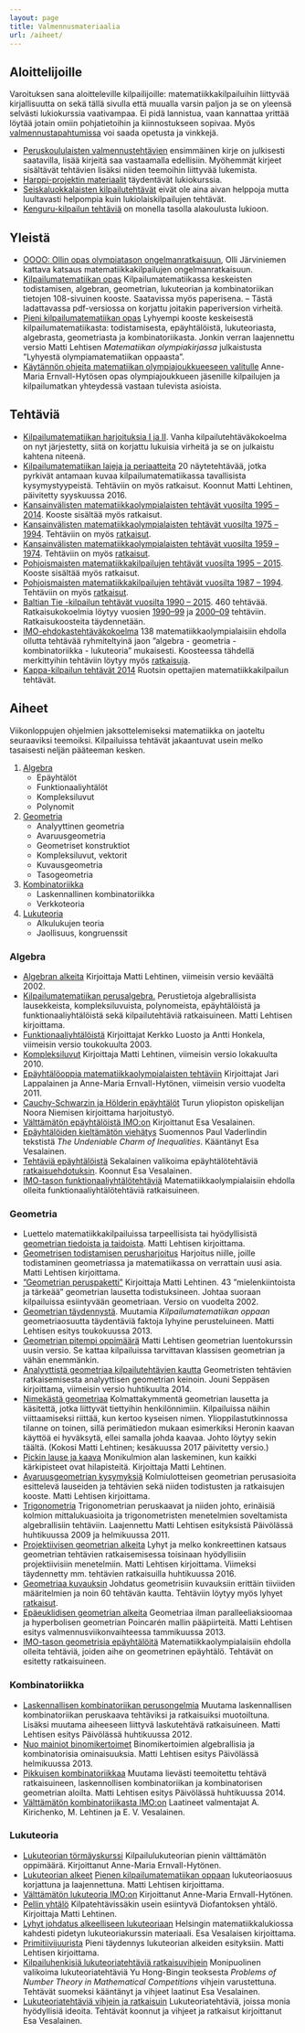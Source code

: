 ```yaml
---
layout: page
title: Valmennusmateriaalia
url: /aiheet/
---
```



## <a name="alkuun"></a>Aloittelijoille

Varoituksen sana aloitteleville kilpailijoille:
matematiikkakilpailuihin liittyvää kirjallisuutta on sekä tällä sivulla että muualla varsin paljon
ja se on yleensä selvästi lukiokurssia vaativampaa. Ei pidä lannistua, vaan kannattaa yrittää löytää
jotain omiin pohjatietoihin ja kiinnostukseen sopivaa. Myös [valmennustapahtumissa](/kaytanto/)
voi saada opetusta ja vinkkejä.

*   [Peruskoululaisten valmennustehtävien](/valmennus/#perus) ensimmäinen kirje on julkisesti saatavilla,
    lisää kirjeitä saa vastaamalla edellisiin. Myöhemmät kirjeet sisältävät tehtävien lisäksi niiden teemoihin
    liittyvää lukemista.
*   [Harppi-projektin materiaalit](https://www.mayk.fi/matematiikkalukio/kehitys/syventavat-materiaalit/)
    täydentävät lukiokurssia.
*   [Seiskaluokkalaisten kilpailutehtävät](/seiskat/tehtavat.html) eivät ole aina aivan helppoja mutta luultavasti
    helpompia kuin lukiolaiskilpailujen tehtävät.
*   [Kenguru-kilpailun tehtäviä](https://www.mayk.fi/tietoa-meista/kenguru/vanhoja-kilpailuja-suomeksi/)
    on monella tasolla alakoulusta lukioon.

## <a name="muita"></a>Yleistä

*   [OOOO: Ollin opas olympiatason ongelmanratkaisuun](/kirjallisuus/OOOO.pdf),
    Olli Järviniemen kattava katsaus matematiikkakilpailujen ongelmanratkaisuun.
*   [Kilpailumatematiikan opas](/kirjallisuus/kilpmatopas.pdf)
    Kilpailumatematiikassa keskeisten todistamisen, algebran, geometrian, lukuteorian ja
	kombinatoriikan tietojen 108-sivuinen kooste. Saatavissa myös paperisena.
	– Tästä ladattavassa pdf-versiossa on korjattu joitakin paperiversion virheitä.
*   [Pieni kilpailumatematiikan opas](/kirjallisuus/opas.pdf)
    Lyhyempi kooste keskeisestä kilpailumatematiikasta: todistamisesta, epäyhtälöistä,
	lukuteoriasta, algebrasta, geometriasta ja kombinatoriikasta. Jonkin verran laajennettu
	versio Matti Lehtisen _Matematiikan olympiakirjassa_ julkaistusta ”Lyhyestä
	olympia&shy;matematiikan oppaasta”.
*   [Käytännön ohjeita matematiikan olympiajoukkueeseen valitulle](/kirjallisuus/kaytannon_ohjeet.pdf)
     Anne-Maria Ernvall-Hytösen opas olympiajoukkueen jäsenille kilpailujen ja kilpailumatkan
	 yhteydessä vastaan tulevista asioista.

## <a name="tehtavat"></a>Tehtäviä

*   [Kilpailumatematiikan harjoituksia I ja II](http://eukleideskirjat.fi/harjI.html).
    Vanha kilpailutehtäväkokoelma on nyt järjestetty, siitä on korjattu lukuisia virheitä
    ja se on julkaistu kahtena niteenä.
*   [Kilpailumatematiikan lajeja ja periaatteita](/kirjallisuus/kilpmatesitt.pdf)
	20 näytetehtävää, jotka pyrkivät antamaan kuvaa kilpailumatematiikassa tavallisista
	kysymystyypeistä. Tehtäviin on myös ratkaisut. Koonnut Matti Lehtinen, päivitetty syyskuussa 2016.
*   [Kansainvälisten matematiikka&shy;olympialaisten tehtävät vuosilta 1995 – 2014](/IMO/imokaikki.pdf).
	Kooste sisältää myös ratkaisut.
*   [Kansainvälisten matematiikka&shy;olympialaisten tehtävät vuosilta 1975 – 1994](/IMO/imot75_94.pdf).
	Tehtäviin on myös [ratkaisut](/IMO/imor75_94.pdf).
*   [Kansainvälisten matematiikka&shy;olympialaisten tehtävät vuosilta 1959 – 1974](/IMO/imot59_74.pdf).
	Tehtäviin on myös [ratkaisut](/IMO/imor59_74.pdf).
*   [Pohjoismaisten matematiikka&shy;kilpailujen tehtävät vuosilta 1995 – 2015](/PM/nmckaikki.pdf).
	Kooste sisältää myös ratkaisut.
*   [Pohjoismaisten matematiikka&shy;kilpailujen tehtävät vuosilta 1987 – 1994](/PM/nmct87_94.pdf).
	Tehtäviin on myös [ratkaisut](/PM/nmcr87_94.pdf).
*   [Baltian Tie -kilpailun tehtävät vuosilta 1990 – 2015](/Baltian_tie/bwteht.pdf). 
	460 tehtävää. Ratkaisukokoelmia löytyy vuosien [1990–99](/Baltian_tie/Btratk1990_99.pdf)
	ja [2000–09](/Baltian_tie/Btratk2000_09.pdf) tehtäviin. Ratkaisu&shy;koosteita täydennetään.
*   [IMO-ehdokastehtäväkokoelma](/kirjallisuus/imoehdteht.pdf)
    138 matematiikka&shy;olympialaisiin ehdolla ollutta tehtävää ryhmiteltyinä jaon
	”algebra - geometria - kombinatoriikka - lukuteoria” mukaisesti. Koosteessa tähdellä merkittyihin tehtäviin löytyy myös [ratkaisuja](/kirjallisuus/imoehdratk.pdf).
*   [Kappa-kilpailun tehtävät 2014](/Kappa/Kappa_14_teht.pdf) Ruotsin opettajien matematiikkakilpailun tehtävät.



## <a name="teemat"></a>Aiheet

Viikonloppujen ohjelmien jaksottelemiseksi matematiikka on jaoteltu
seuraaviksi teemoiksi. Kilpailuissa tehtävät jakaantuvat usein melko
tasaisesti neljän pääteeman kesken.

1.  [Algebra](#algebra)
    *   Epäyhtälöt
    *   Funktionaaliyhtälöt
    *   Kompleksiluvut
    *   Polynomit
2.  [Geometria](#geometria)
    *   Analyyttinen geometria
    *   Avaruusgeometria
    *   Geometriset konstruktiot
    *   Kompleksiluvut, vektorit
    *   Kuvausgeometria
    *   Tasogeometria
3.  [Kombinatoriikka](#kombinatoriikka)
    *   Laskennallinen kombinatoriikka
    *   Verkkoteoria
4.  [Lukuteoria](#lukuteoria)
    *   Alkulukujen teoria
    *   Jaollisuus, kongruenssit

### <a name="algebra"></a>Algebra

*   [Algebran alkeita](/kirjallisuus/alg02.pdf)
    Kirjoittaja Matti Lehtinen, viimeisin versio keväältä 2002.
*   [Kilpailumatematiikan perusalgebra.](/kirjallisuus/perusalgebra.pdf)
     Perustietoja algebrallisista lausekkeista, kompleksi&shy;luvuista, polynomeista,
	 epäyhtälöistä ja funktionaali&shy;yhtälöistä sekä kilpailutehtäviä ratkaisuineen.
	 Matti Lehtisen kirjoittama.
*   [Funktionaaliyhtälöistä](/kirjallisuus/fy.pdf)
    Kirjoittajat Kerkko Luosto ja Antti Honkela, viimeisin versio toukokuulta 2003.
*   [Kompleksiluvut](/kirjallisuus/kompleksiluvut.pdf)
    Kirjoittaja Matti Lehtinen, viimeisin versio lokakuulta 2010.
*   [Epäyhtälöoppia matematiikka&shy;olympialaisten tehtäviin](/kirjallisuus/eykirja.pdf)
    Kirjoittajat Jari Lappalainen ja Anne-Maria Ernvall-Hytönen, viimeisin versio vuodelta 2011.
*   [Cauchy-Schwarzin ja Hölderin epäyhtälöt](/kirjallisuus/Holderey.pdf)
    Turun yliopiston opiskelijan Noora Niemisen kirjoittama harjoitustyö.
*   [Välttämätön epäyhtälöistä IMO:on](/kirjallisuus/imo_epayht.pdf)
    Kirjoittanut Esa Vesalainen.
*   [Epäyhtälöiden kieltämätön viehätys](/kirjallisuus/vaderlind.pdf)
    Suomennos Paul Vaderlindin tekstistä _The Undeniable Charm of Inequalities_.
	Kääntänyt Esa Vesalainen.
*   [Tehtäviä epäyhtälöistä](/kirjallisuus/inequalities.pdf)
    Sekalainen valikoima epäyhtälö&shy;tehtäviä
    [ratkaisuehdotuksin](/kirjallisuus/inequalities_solutions.pdf).
	Koonnut Esa Vesalainen.
*   [IMO-tason funktionaaliyhtälötehtäviä](/kirjallisuus/imoehdfnyht.pdf)
    Matematiikka&shy;olympialaisiin ehdolla olleita funktionaali&shy;yhtälö&shy;tehtäviä ratkaisuineen.

### <a name="geometria"></a>Geometria

*   Luettelo matematiikka&shy;kilpailuissa tarpeellisista tai hyödyllisistä
	[geometrian tiedoista ja taidoista](/kirjallisuus/geompakko.pdf).
    Matti Lehtisen kirjoittama.
*   [Geometrisen todistamisen perusharjoitus](/kirjallisuus/geomtodharj.pdf)
	Harjoitus niille, joille todistaminen geometriassa ja matematiikassa on
	verrattain uusi asia. Matti Lehtisen kirjoittama.
*   [”Geometrian peruspaketti”](/kirjallisuus/geomperusp.pdf)
	Kirjoittaja Matti Lehtinen. 43 ”mielenkiintoista ja tärkeää” geometrian
	lausetta todistuksineen. Johtaa suoraan kilpailuissa esiintyvään geometriaan.
	Versio on vuodelta 2002.
*   [Geometrian täydennystä](/kirjallisuus/geomlis13.pdf).
	Muutamia _Kilpailumatematiikan oppaan_ geometriaosuutta täydentäviä faktoja
	lyhyine perusteluineen. Matti Lehtisen esitys toukokuussa 2013.
*   [Geometrian pitempi oppimäärä](http://www.elisanet.fi/matti.t.lehtinen/Geom2016kaikki.pdf)
	Matti Lehtisen geometrian luentokurssin uusin versio. Se kattaa kilpailuissa
	tarvittavan klassisen geometrian ja vähän enemmänkin. 
*   [Analyyttistä geometriaa kilpailutehtävien kautta](/kirjallisuus/ag.pdf)
    Geometristen tehtävien ratkaisemisesta analyyttisen geometrian keinoin.
	Jouni Seppäsen kirjoittama, viimeisin versio huhtikuulta 2014.
*   [Nimekästä geometriaa](/kirjallisuus/nimgeom.pdf)
    Kolmattakymmentä geometrian lausetta ja käsitettä, jotka liittyvät tiettyihin
	henkilönnimiin. Kilpailuissa näihin viittaamiseksi riittää, kun kertoo kyseisen nimen.
	Ylioppilastutkinnossa tilanne on toinen, sillä perimätiedon mukaan esimerkiksi
	Heronin kaavan käyttöä ei hyväksytä, ellei samalla johda kaavaa.
	Johto löytyy sekin täältä. (Kokosi Matti Lehtinen; kesäkuussa 2017 päivitetty versio.)
*   [Pickin lause ja kaava](/kirjallisuus/pick.pdf)
    Monikulmion alan laskeminen, kun kaikki kärkipisteet ovat hilapisteitä. Kirjoittaja Matti Lehtinen.
*   [Avaruusgeometrian kysymyksiä](/kirjallisuus/avgeom.pdf)
	Kolmiulotteisen geometrian perusasioita esittelevä lauseiden ja tehtävien
	sekä niiden todistusten ja ratkaisujen kooste. Matti Lehtisen kirjoittama.
*   [Trigonometria](/kirjallisuus/trig.pdf)
	Trigonometrian peruskaavat ja niiden johto, erinäisiä kolmion mittalukuasioita
	ja trigonometristen menetelmien soveltamista algebrallisiin tehtäviin.
	Laajennettu Matti Lehtisen esityksistä Päivölässä huhtikuussa 2009 ja helmikuussa 2011.
*   [Projektiivisen geometrian alkeita](/kirjallisuus/projgeom.pdf)
	Lyhyt ja melko konkreettinen katsaus geometrian tehtävien ratkaisemisessa
	toisinaan hyödyllisiin projektiivisiin menetelmiin. Matti Lehtisen kirjoittama. Viimeksi täydennetty mm. tehtävien ratkaisuilla huhtikuussa 2016.
*   [Geometriaa kuvauksin](/kirjallisuus/geomkuvteht.pdf)
    Johdatus geometrisiin kuvauksiin erittäin tiiviiden määritelmien ja noin 60 tehtävän
	kautta. Tehtäviin löytyy myös lyhyet [ratkaisut](/kirjallisuus/geomkuvratk.pdf).
*   [Epäeuklidisen geometrian alkeita](/kirjallisuus/eeukl.pdf)
    Geometriaa ilman paralleeliaksioomaa ja hyperbolisen geometrian Poincarén mallin
	pääpiirteitä. Matti Lehtisen esitys valmennusviikonvaihteessa tammikuussa 2013.
*   [IMO-tason geometrisia epäyhtälöitä](/kirjallisuus/imoehdgeomey.pdf)
	Matematiikka&shy;olympialaisiin ehdolla olleita tehtäviä, joiden aihe on geometrinen epäyhtälö.
	Tehtävät on esitetty ratkaisuineen.

### <a name="kombinatoriikka"></a>Kombinatoriikka

*   [Laskennallisen kombinatoriikan perusongelmia](/kirjallisuus/laskkomb.pdf)
    Muutama laskennallisen kombinatoriikan peruskaava tehtäviksi ja ratkaisuiksi
	muotoiltuna. Lisäksi muutama aiheeseen liittyvä laskutehtävä ratkaisuineen.
	Matti Lehtisen esitys Päivölässä huhtikuussa 2012.
*   [Nuo mainiot binomikertoimet](/kirjallisuus/binomikert.pdf)
	Binomikertoimien algebrallisia ja kombinatorisia ominaisuuksia. Matti Lehtisen
	esitys Päivölässä helmikuussa 2013.
*   [Pikkuisen kombinatoriikkaa](/kirjallisuus/komb_pikk.pdf)
    Muutama lievästi teemoitettu tehtävä ratkaisuineen, laskennollisen kombinatoriikan
	ja kombinatorisen geometrian aloilta. Matti Lehtisen esitys Päivölässä huhtikuussa 2014.
*   [Välttämätön kombinatoriikasta IMO:on](/kirjallisuus/imo_komb.pdf)
    Laatineet valmentajat A. Kirichenko, M. Lehtinen ja E. V. Vesalainen.

### <a name="lukuteoria"></a>Lukuteoria

*   [Lukuteorian törmäyskurssi](/kirjallisuus/tormayskurssi.pdf)
    Kilpailulukuteorian pienin välttämätön oppimäärä. Kirjoittanut Anne-Maria Ernvall-Hytönen.
*   [Lukuteorian alkeet](/kirjallisuus/lukuteoria2011.pdf)
    [Pienen kilpailumatematiikan oppaan](/kirjallisuus/opas.pdf) lukuteoriaosuus korjattuna
	ja laajennettuna. Matti Lehtisen kirjoittama.
*   [Välttämätön lukuteoria IMO:on](/kirjallisuus/imo_lukut.pdf)
    Kirjoittanut Anne-Maria Ernvall-Hytönen.
*   [Pellin yhtälö](/kirjallisuus/pell.pdf)
    Kilpatehtävissäkin usein esiintyvä Diofantoksen yhtälö. Kirjoittaja Matti Lehtinen.
*   [Lyhyt johdatus alkeelliseen lukuteoriaan](/kirjallisuus/laajalukuteoriamoniste.pdf)
    Helsingin matematiikkalukiossa kahdesti pidetyn lukuteoriakurssin materiaali.
	Esa Vesalaisen kirjoittama.
*   [Primitiivijuurista](/kirjallisuus/primitiivijuuret.pdf) Pieni täydennys lukuteorian alkeiden esityksiin. Matti Lehtisen kirjoittama.
*   [Kilpailuhenkisiä lukuteoriatehtäviä ratkaisuvihjein](/kirjallisuus/kilpailulukuteoriaa.pdf)
    Monipuolinen valikoima lukuteoriatehtäviä Yu Hong-Bingin teoksesta
	_Problems of Number Theory in Mathematical Competitions_ vihjein varustettuna.
	Tehtävät suomeksi kääntänyt ja vihjeet laatinut Esa Vesalainen.
*   [Lukuteoriatehtäviä vihjein ja ratkaisuin](/kirjallisuus/lukuteoriaa.pdf)
    Lukuteoriatehtäviä, joissa monia hyödyllisiä ideoita. Tehtävät koonnut ja vihjeet
	ja ratkaisut kirjoittanut Esa Vesalainen.

